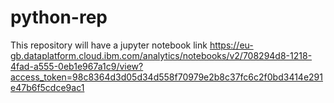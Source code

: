 # python-rep
This repository will have a jupyter notebook link
https://eu-gb.dataplatform.cloud.ibm.com/analytics/notebooks/v2/708294d8-1218-4fad-a555-0eb1e967a1c9/view?access_token=98c8364d3d05d34d558f70979e2b8c37fc6c2f0bd3414e291e47b6f5cdce9ac1

